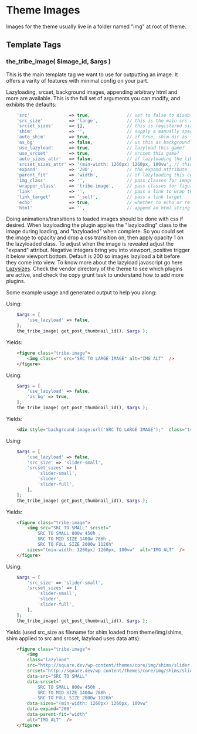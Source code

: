 #  Theme Images

Images for the theme usually live in a folder named "img" at root of theme. 

## Template Tags

### the_tribe_image( $image_id, $args )

This is the main template tag we want to use for outputting an image. It offers a varity of features with minimal config on your part.

Lazyloading, srcset, background images, appending arbitrary html and more are available. This is the full set of arguments you can modify, and exhibits the defaults:
```php
	'src'               => true,              // set to false to disable the src attribute. this is a fallback for non srcset browsers
	'src_size'          => 'large',           // this is the main src registered image size
	'srcset_sizes'      => [],                // this is registered sizes array for srcset.
	'shim'              => '',                // supply a manually specified shim for lazyloading. Will override auto_shim whether true/false.
	'auto_shim'         => true,              // if true, shim dir as set will be used, src_size will be used as filename, with png as filetype
	'as_bg'             => false,             // us this as background on wrapper?
	'use_lazyload'      => true,              // lazyload this game?
	'use_srcset'        => true,              // srcset this game?
	'auto_sizes_attr'   => false,             // if lazyloading the lib can auto create sizes attribute.
	'srcset_sizes_attr' => '(min-width: 1260px) 1260px, 100vw', // this is the srcset sizes attribute string used if auto is false.
	'expand'            => '200',             // the expand attribute is the threshold used by lazysizes. use negative to reveal once in viewport.
	'parent_fit'        => 'width',           // if lazyloading this combines with object fit css and the object fit polyfill
	'img_class'         => '',                // pass classes for image tag. if lazyload is true class "lazyload" is auto added
	'wrapper_class'     => 'tribe-image',     // pass classes for figure wrapper. If as_bg is set true gets auto class of "lazyload"
	'link'              => '',                // pass a link to wrap the image
	'link_target'       => '_self',           // pass a link target
	'echo'              => true,              // whether to echo or return the html
	'html'              => '',                // append an html string in the wrapper
```

Doing animations/transitions to loaded images should be done with css if desired. When lazyloading the plugin applies the "lazyloading" class to the image during loading, and "lazyloaded" when complete. So you could set the image to opacity and drop a css transition on, then apply opacity 1 on the lazyloaded class. To adjust when the image is revealed adjust the "expand" attribut. Negative integers bring you into viewport, positive trigger it below viewport bottom. Default is 200 so images lazyload a bit before they come into view. To know more about the lazyload javascript go here [Lazysizes](https://github.com/aFarkas/lazysizes). Check the vendor directory of the theme to see which plugins are active, and check the copy grunt task to understand how to add more plugins. 

Some example usage and generated output to help you along:

Using: 
```php
	$args = [
		'use_lazyload' => false,
	];
	the_tribe_image( get_post_thumbnail_id(), $args );
```
Yields:
```html
	<figure class="tribe-image">
		<img class="" src="SRC TO LARGE IMAGE" alt="IMG ALT"  />
	</figure>
```
Using: 
```php
	$args = [
	    'use_lazyload' => false,
	    'as_bg' => true,
	];
	the_tribe_image( get_post_thumbnail_id(), $args );
```
Yields:
```html
	<div style="background-image:url('SRC TO LARGE IMAGE');"  class="tribe-image"></div>
```
Using: 
```php
	$args = [
        'use_lazyload' => false,
        'src_size' => 'slider-small',
        'srcset_sizes' => [
            'slider-small',
            'slider',
            'slider-full',
        ],
    ];
    the_tribe_image( get_post_thumbnail_id(), $args );
```
Yields:
```html
	<figure class="tribe-image">
		<img src="SRC TO SMALL" srcset="
			SRC TO SMALL 800w 450h ,
            SRC TO MID SIZE 1400w 788h ,
            SRC TO FULL SIZE 2000w 1126h" 
        sizes="(min-width: 1260px) 1260px, 100vw"  alt="IMG ALT"  />
    </figure>
```
Using: 
```php
	$args = [
        'src_size' => 'slider-small',
        'srcset_sizes' => [
            'slider-small',
            'slider',
            'slider-full',
        ],
    ];
    the_tribe_image( get_post_thumbnail_id(), $args );
```
Yields (used src_size as filename for shim loaded from theme/img/shims, shim applied to src and srcset, lazyload uses data atts):
```html
	<figure class="tribe-image">
		<img 
		class="lazyload" 
		src="http://square.dev/wp-content/themes/core/img/shims/slider-small.png"  
		srcset="http://square.dev/wp-content/themes/core/img/shims/slider-small.png"  
		data-src="SRC TO SMALL"  
		data-srcset="
			SRC TO SMALL 800w 450h ,
            SRC TO MID SIZE 1400w 788h ,
            SRC TO FULL SIZE 2000w 1126h"  
        data-sizes="(min-width: 1260px) 1260px, 100vw"  
        data-expand="200"  
        data-parent-fit="width"  
        alt="IMG ALT"  />
    </figure>
```
